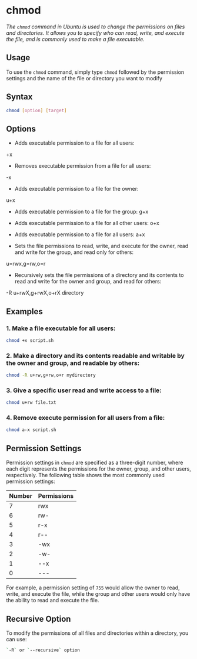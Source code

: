 # chmod

*The `chmod` command in Ubuntu is used to change the permissions on files and directories. It allows you to specify who can read, write, and execute the file, and is commonly used to make a file executable.*

## Usage

To use the `chmod` command, simply type `chmod` followed by the permission settings and the name of the file or directory you want to modify

## Syntax

```bash
chmod [option] [target]
```

## Options

- Adds executable permission to a file for all users:

+x


- Removes executable permission from a file for all users:

-x


- Adds executable permission to a file for the owner:

u+x

- Adds executable permission to a file for the group:
g+x

- Adds executable permission to a file for all other users:
o+x

- Adds executable permission to a file for all users:
a+x

- Sets the file permissions to read, write, and execute for the owner, read and write for the group, and read only for others:

u=rwx,g=rw,o=r

- Recursively sets the file permissions of a directory and its contents to read and write for the owner and group, and read for others:

-R u+rwX,g+rwX,o+rX directory

## Examples

### **1. Make a file executable for all users:**

```bash
chmod +x script.sh
```

### **2. Make a directory and its contents readable and writable by the owner and group, and readable by others:**

```bash
chmod -R u+rw,g+rw,o+r mydirectory
```

### **3. Give a specific user read and write access to a file:**

```bash
chmod u+rw file.txt
```

### **4. Remove execute permission for all users from a file:**

```bash
chmod a-x script.sh
```

## Permission Settings

Permission settings in `chmod` are specified as a three-digit number, where each digit represents the permissions for the owner, group, and other users, respectively. The following table shows the most commonly used permission settings:

| Number | Permissions |
| ------ | ----------- |
| 7      | rwx         |
| 6      | rw-         |
| 5      | r-x         |
| 4      | r--         |
| 3      | -wx         |
| 2      | -w-         |
| 1      | --x         |
| 0      | ---         |

For example, a permission setting of `755` would allow the owner to read, write, and execute the file, while the group and other users would only have the ability to read and execute the file.

## Recursive Option

To modify the permissions of all files and directories within a directory, you can use:

```bash
`-R` or `--recursive` option
```
